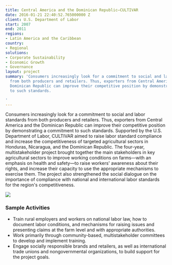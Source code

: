```yaml
---
title: Central America and the Dominican Republic—CULTIVAR
date: 2016-01-21 22:40:52.765000000 Z
client: U.S. Department of Labor
start: 2007
end: 2011
regions:
- Latin America and the Caribbean
country:
- Regional
solutions:
- Corporate Sustainability
- Economic Growth
- Governance
layout: project
summary: 'Consumers increasingly look for a commitment to social and labor standards
  from both producers and retailers. Thus, exporters from Central America and the
  Dominican Republic can improve their competitive position by demonstrating a commitment
  to such standards.

'
---
```


Consumers increasingly look for a commitment to social and labor standards from both producers and retailers. Thus, exporters from Central America and the Dominican Republic can improve their competitive position by demonstrating a commitment to such standards. Supported by the U.S. Department of Labor, CULTIVAR aimed to raise labor standard compliance and increase the competitiveness of targeted agricultural sectors in Honduras, Nicaragua, and the Dominican Republic. The four-year, multistakeholder project brought together the main stakeholders in key agricultural sectors to improve working conditions on farms—with an emphasis on health and safety—to raise workers' awareness about their rights, and increase their capacity to use the appropriate mechanisms to exercise them. The project also strengthened the social dialogue on the importance of compliance with national and international labor standards for the region's competitiveness.

![][1]

###  Sample Activities

* Train rural employers and workers on national labor law, how to document labor conditions, and mechanisms for raising issues and presenting claims at the farm level and with appropriate authorities.
* Work primarily through community-based, multistakeholder committees to develop and implement training.
* Engage socially responsible brands and retailers, as well as international trade unions and nongovernmental organizations, to build support for the project goals.

[1]: https://assetify-dai.com/projects/CULTIVAR.jpg

